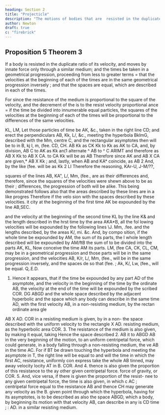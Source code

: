 ```yaml
---
heading: Section 2
title: "Projecticle"
description: "The motions of bodies that are  resisted in the duplicate ratio of the velocities"
author: Newton
draft: true
c: "firebrick"
---
```




## Proposition 5 Theorem 3

If a body is resisted in the duplicate ratio of its velocity, and moves by innate force only through a similar medium; and the times be taken in a geometrical progression, proceeding from less to greater terms = that the velocities at the beginning of each of the times are in the same geometrical progression inversely ; and that the spaces are equal, which are described in each of the times.

For since the resistance of the medium is proportional to the square of the velocity, and the decrement of the
is to the resist velocity proportional ance = if the time be divided into innumerable equal particles, the
squares of the velocities at the beginning of each of the times will be proportional to the differences of the same velocities.

KL, LM,
Let those particles of time be AK,
&c., taken in the right line CD; and
erect the perpendiculars AB, Kk, L/,
&c.,
meeting the hyperbola BklmG, described with the
Mm,
centre C, and the rectangular asymptotes
then
will be to
in B, kj I, m, (fee.
CD, CH.
AB
Kk as CK
Kk to Kk as AK
to CA, and, by division, AB
C to AK as Kk
an(1 alternate ^ AB
to ^
C
ARIMT
and therefore as AB X Kk to AB X CA.
to CA
Kk will be as AB
Therefore since AK and AB X CA are given,* AB
X Kk ; and, lastly, when AB and KA* coincide, as AB 2 And, by the like
(fee.
will be as Kk 2 LI
Therefore the
reasoning, KAr-U, J-M/??,

squares of the lines AB, KA&quot;, L/, Mm, (fee., are as their differences and,
therefore, since the squares of the velocities were shewn above to be as their
;
differences, the progression of
both will be alike.
This being demonstrated
follows also that the areas described by these lines are in a like progres
Therefore if the velo
sion with the spaces described by these velocities.
it
city at the beginning of the first time
AK be expounded
by the line AB,SEC.

and the velocity at the beginning of the second time KL by the line K&
and the length described in the hrst time by the area AKA*B, all the fol
lowing velocities will be expounded by the following lines \J. Mm, .fee.
and the lengths described, by the areas K/, mi. &c. And, by compo
sition, if the whole time be expounded by AM, the sum of its parts, the
I
whole length described will be expounded by AM/ftB the sum of
to be divided into the parts AK, KL,
Now conceive the time
AM
its parts.
LM, (fee
CA, CK, CL, CM,
may be in a geometrical progression and
those parts will be in the same progression, and the velocities AB, K/r,
L/, Mm, (fee., will be in the same progression inversely, and the spaces de
so that
(fee.
;
Ak, K/, Lw, (fee., will be equal. Q,.E.D.
1. Hence it appears, that if the time be expounded by any part
AD of the asymptote, and the velocity in the beginning of the time by the
ordinate AB, the velocity at the end of the time will be expounded by the
scribed
COR.
DG
ABGD
and the whole space described by the adjacent hyperbolic
and the space which any body can describe in the same time
AD, with the first velocity AB, in a non-resisting medium, by the rectan
ordinate
area
gle

AB X AD.
COR
in a resisting medium is given, by
in a non-
the space described with the uniform velocity
to the rectangle
X AD.
resisting medium, as the hyperbolic area
COR. 3. The resistance of the medium is also given, by making it equal,
taking
Hence the space described
2.
AB
it to
ABGD
AB
in the very beginning of the motion, to an uniform centripetal force, which
could generate, in a body falling through a non-resisting medium, the ve
AB in the time AC. For if BT be drawn touching the hyperbola
and meeting the asymptote in T, the right line
will be equal to
and
will
the
time
in
which
the
first
AC,
resistance, uniformly con
express
take
the
whole
AB
tinned, may
away
velocity
locity
AT
in B.
COR.
And
4.
thence
is
also given the proportion of this resistance to the
ay
other given centripetal force.
force of gravity, or
COR. 5. And, vice versa, if there is given the proportion of the resist-
nee to any given centripetal force, the time
is also
given, in which c
AC
;
centripetal force equal to the resistance AB
and thence CH
may generate any velocity as
the
B.
given
point
through which the hyperbola, having
for its asymptotes, is to be described
as also the space ABGD, which a
body, by beginning its motion with that velocity AB, can describe in any
is
CD
time
;
:
AD.
in a similar resisting
medium.